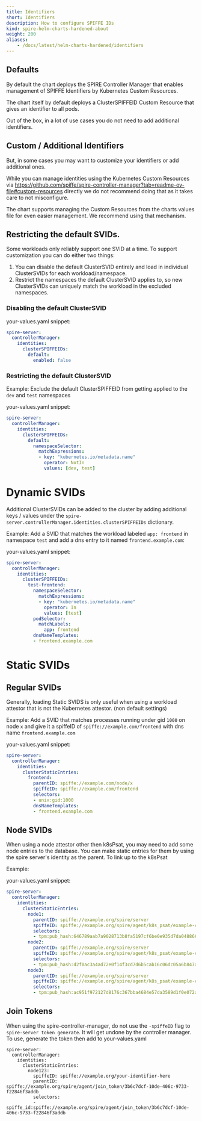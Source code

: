 ```yaml
---
title: Identifiers
short: Identifiers
description: How to configure SPIFFE IDs
kind: spire-helm-charts-hardened-about
weight: 200
aliases:
    - /docs/latest/helm-charts-hardened/identifiers
---
```


## Defaults

By default the chart deploys the SPIRE Controller Manager that enables management of SPIFFE Identifiers by Kubernetes Custom Resources.

The chart itself by default deploys a ClusterSPIFFEID Custom Resource that gives an identifier to all pods.

Out of the box, in a lot of use cases you do not need to add additional identifiers.

## Custom / Additional Identifiers

But, in some cases you may want to customize your identifiers or add additional ones.

While you can manage identities using the Kubernetes Custom Resources via https://github.com/spiffe/spire-controller-manager?tab=readme-ov-file#custom-resources directly
we do not recommend doing that as it takes care to not misconfigure.

The chart supports managing the Custom Resources from the charts values file for even easier management. We recommend using that mechanism.

## Restricting the default SVIDs.

Some workloads only reliably support one SVID at a time. To support customization you can do either two things:

1. You can disable the default ClusterSVID entirely and load in individual ClusterSVIDs for each workload/namespace.
2. Restrict the namespaces the default ClusterSVID applies to, so new ClusterSVIDs can uniquely match the workload in the excluded namespaces.

### Disabling the default ClusterSVID

your-values.yaml snippet:
```yaml
spire-server:
  controllerManager:
    identities:
      clusterSPIFFEIDs:
        default:
          enabled: false
```

### Restricting the default ClusterSVID

Example: Exclude the default ClusterSPIFFEID from getting applied to the `dev` and `test` namespaces

your-values.yaml snippet:
```yaml
spire-server:
  controllerManager:
    identities:
      clusterSPIFFEIDs:
        default:
          namespaceSelector:
            matchExpressions:
            - key: "kubernetes.io/metadata.name"
              operator: NotIn
              values: [dev, test]
```

# Dynamic SVIDs

Additional ClusterSVIDs can be added to the cluster by adding additional keys / values under the `spire-server.controllerManager.identities.clusterSPIFFEIDs` dictionary.

Example: Add a SVID that matches the workload labeled `app: frontend` in namespace `test` and add a dns entry to it named `frontend.example.com`:

your-values.yaml snippet:
```yaml
spire-server:
  controllerManager:
    identities:
      clusterSPIFFEIDs:
        test-frontend:
          namespaceSelector:
            matchExpressions:
            - key: "kubernetes.io/metadata.name"
              operator: In
              values: [test]
          podSelector:
            matchLabels:
              app: frontend
          dnsNameTemplates:
          - frontend.example.com
```

# Static SVIDs

## Regular SVIDs

Generally, loading Static SVIDS is only useful when using a workload attestor that is not the Kubernetes attestor. (non default settings)

Example: Add a SVID that matches processes running under gid `1000` on node `x` and give it a spiffeID of `spiffe://example.com/frontend` with dns name `frontend.example.com`

your-values.yaml snippet:
```yaml
spire-server:
  controllerManager:
    identities:
      clusterStaticEntries:
        frontend:
          parentID: spiffe://example.com/node/x
          spiffeID: spiffe://example.com/frontend
          selectors:
          - unix:gid:1000
          dnsNameTemplates:
          - frontend.example.com
```

## Node SVIDs

When using a node attestor other then k8sPsat, you may need to add some node entries to the database. You can make static entries for them by using the spire server's identity
as the parent. To link up to the k8sPsat

Example:

your-values.yaml snippet:
```yaml
spire-server:
  controllerManager:
    identities:
      clusterStaticEntries:
        node1:
          parentID: spiffe://example.org/spire/server
          spiffeID: spiffe://example.org/spire/agent/k8s_psat/example-cluster/e860cb09-8533-4f2e-80dc-8286d768c992
          selectors:
          - tpm:pub_hash:646789aab7a9028713b8fa5197cf6be0e935d7da048866f86224ec64c50d590c
        node2:
          parentID: spiffe://example.org/spire/server
          spiffeID: spiffe://example.org/spire/agent/k8s_psat/example-cluster/8494d54e-6ad5-4c8e-87d1-2e6b7c2315cc
          selectors:
          - tpm:pub_hash:d2f0ac3a4ad72e0f14f3cd7d6b5cab16c06dc05a6b847a03c8771d640709eadd
        node3:
          parentID: spiffe://example.org/spire/server
          spiffeID: spiffe://example.org/spire/agent/k8s_psat/example-cluster/5afebd69-7c67-4998-a953-f491c156ee35
          selectors:
          - tpm:pub_hash:ac951f972127d8176c367bba4684e57da3589d1f0e072a608d53977255503c7f
```

## Join Tokens

When using the spire-controller-manager, do not use the `-spiffeID` flag to `spire-server token generate`. It will get undone by the controller manager. To use, generate the token
then add to your-values.yaml
```
spire-server:
  controllerManager:
    identities:
      clusterStaticEntries:
        node123:
          spiffeID: spiffe://example.org/your-identifier-here
          parentID: spiffe://example.org/spire/agent/join_token/3b6c7dcf-10de-406c-9733-f22846f3addb
          selectors:
          - spiffe_id:spiffe://example.org/spire/agent/join_token/3b6c7dcf-10de-406c-9733-f22846f3addb
```
